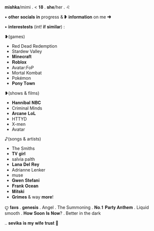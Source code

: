 𝐦𝐢𝐬𝐡𝐤𝐚/mimi . < 𝟏𝟖 . 𝐬𝐡𝐞/her . ♌︎

• 𝐨𝐭𝐡𝐞𝐫 𝐬𝐨𝐜𝐢𝐚𝐥𝐬 𝐢𝐧 progress 
&
❥ 𝐢𝐧𝐟𝐨𝐫𝐦𝐚𝐭𝐢𝐨𝐧 on me ➜

• 𝐢𝐧𝐭𝐞𝐫𝐞𝐬𝐭𝐞𝐬𝐭𝐬 (int! 𝐢𝐟 𝐬𝐢𝐦𝐢𝐥𝐚𝐫) :

❥(games)
 - Red Dead Redemption
 - Stardew Valley
 - 𝐌𝐢𝐧𝐞𝐜𝐫𝐚𝐟𝐭
 - 𝐑𝐨𝐛𝐥𝐨𝐱
 - Avatar:FoP
 - Mortal Kombat
 - Pokémon
 - 𝐏𝐨𝐧𝐲 𝐓𝐨𝐰𝐧

❥(shows & films)
 - 𝐇𝐚𝐧𝐧𝐢𝐛𝐚𝐥 𝐍𝐁𝐂
 - Criminal Minds
 - 𝐀𝐫𝐜𝐚𝐧𝐞 𝐋𝐨𝐋
 - HTTYD
 - X-men
 - Avatar

♪(songs & artists)
 - The Smiths
 - 𝐓𝐕 𝐠𝐢𝐫𝐥
 - salvia palth
 - 𝐋𝐚𝐧𝐚 𝐃𝐞𝐥 𝐑𝐞𝐲
 - Adrianne Lenker
 - muse
 - 𝐆𝐰𝐞𝐧 𝐒𝐭𝐞𝐟𝐚𝐧𝐢
 - 𝐅𝐫𝐚𝐧𝐤 𝐎𝐜𝐞𝐚𝐧
 - 𝐌𝐢𝐭𝐬𝐤𝐢
 - 𝐆𝐫𝐢𝐦𝐞𝐬
& way 𝐦𝐨𝐫𝐞!

ꨄ 𝐟𝐚𝐯𝐬 
 . 𝐠𝐞𝐧𝐞𝐬𝐢𝐬 . Angel . The Summoning .
 𝐍𝐨.𝟏 𝐏𝐚𝐫𝐭𝐲 𝐀𝐧𝐭𝐡𝐞𝐦 . Liquid smooth .
 𝐇𝐨𝐰 𝐒𝐨𝐨𝐧 𝐈𝐬 𝐍𝐨𝐰? . Better in the dark

.. 𝐬𝐞𝐯𝐢𝐤𝐚 𝐢𝐬 𝐦𝐲 𝐰𝐢𝐟𝐞 𝐭𝐫𝐮𝐬𝐭 🙏
